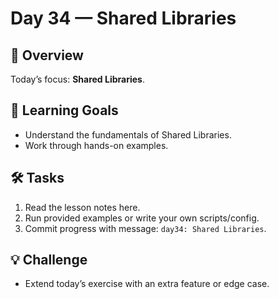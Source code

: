 # Day 34 — Shared Libraries

## 📖 Overview
Today’s focus: **Shared Libraries**.

## 🎯 Learning Goals
- Understand the fundamentals of Shared Libraries.
- Work through hands-on examples.

## 🛠️ Tasks
1. Read the lesson notes here.
2. Run provided examples or write your own scripts/config.
3. Commit progress with message: `day34: Shared Libraries`.

## 💡 Challenge
- Extend today’s exercise with an extra feature or edge case.
